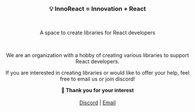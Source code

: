 
<div align="center">
  <h3>💡 InnoReact = Innovation + React</h3>
  <br />
  <p>A space to create libraries for React developers</p>
</div>

<br />

<div align="center">
  <p>We are an organization with a hobby of creating various libraries to support React developers.</p>
  <p>If you are interested in creating libraries or would like to offer your help, feel free to email us or join discord!</p>
  <strong>🌈 Thank you for your interest</strong>

  <br />
  <br />
  
  <div>
    <a href="https://discord.com/api/guilds/1246506399450796063/widget.json">Discord</a>
    |
    <a href="mailto:qudwns8865@naver.com">Email</a>
  </div>
</div>

